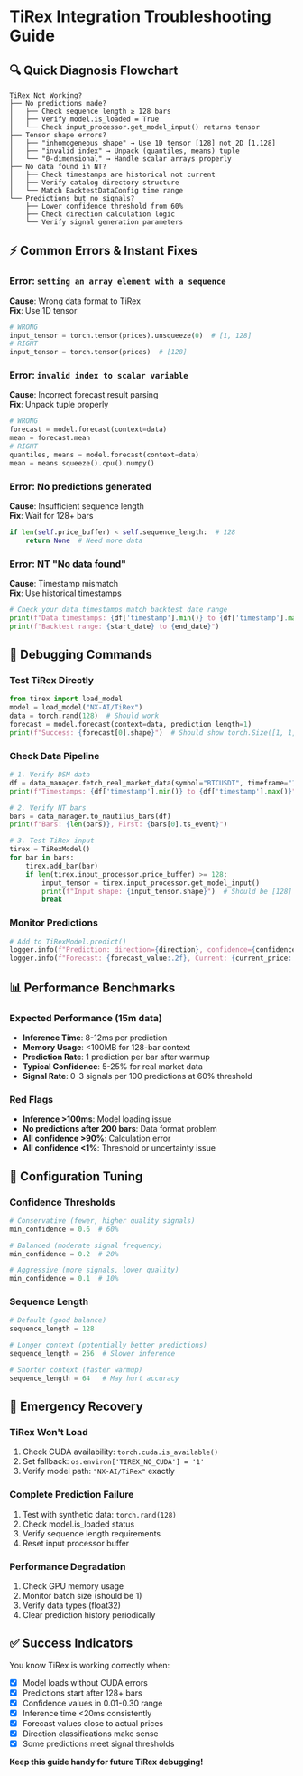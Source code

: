 # TiRex Integration Troubleshooting Guide

## 🔍 **Quick Diagnosis Flowchart**

```
TiRex Not Working?
├── No predictions made?
│   ├── Check sequence length ≥ 128 bars
│   ├── Verify model.is_loaded = True
│   └── Check input_processor.get_model_input() returns tensor
├── Tensor shape errors?
│   ├── "inhomogeneous shape" → Use 1D tensor [128] not 2D [1,128]
│   ├── "invalid index" → Unpack (quantiles, means) tuple
│   └── "0-dimensional" → Handle scalar arrays properly
├── No data found in NT?
│   ├── Check timestamps are historical not current
│   ├── Verify catalog directory structure
│   └── Match BacktestDataConfig time range
└── Predictions but no signals?
    ├── Lower confidence threshold from 60%
    ├── Check direction calculation logic
    └── Verify signal generation parameters
```

## ⚡ **Common Errors & Instant Fixes**

### Error: `setting an array element with a sequence`
**Cause**: Wrong data format to TiRex  
**Fix**: Use 1D tensor
```python
# WRONG
input_tensor = torch.tensor(prices).unsqueeze(0)  # [1, 128]
# RIGHT  
input_tensor = torch.tensor(prices)  # [128]
```

### Error: `invalid index to scalar variable`
**Cause**: Incorrect forecast result parsing  
**Fix**: Unpack tuple properly
```python
# WRONG
forecast = model.forecast(context=data)
mean = forecast.mean
# RIGHT
quantiles, means = model.forecast(context=data)
mean = means.squeeze().cpu().numpy()
```

### Error: No predictions generated
**Cause**: Insufficient sequence length  
**Fix**: Wait for 128+ bars
```python
if len(self.price_buffer) < self.sequence_length:  # 128
    return None  # Need more data
```

### Error: NT "No data found"
**Cause**: Timestamp mismatch  
**Fix**: Use historical timestamps
```python
# Check your data timestamps match backtest date range
print(f"Data timestamps: {df['timestamp'].min()} to {df['timestamp'].max()}")
print(f"Backtest range: {start_date} to {end_date}")
```

## 🧪 **Debugging Commands**

### Test TiRex Directly
```python
from tirex import load_model
model = load_model("NX-AI/TiRex")
data = torch.rand(128)  # Should work
forecast = model.forecast(context=data, prediction_length=1)
print(f"Success: {forecast[0].shape}")  # Should show torch.Size([1, 1, 9])
```

### Check Data Pipeline
```python
# 1. Verify DSM data
df = data_manager.fetch_real_market_data(symbol="BTCUSDT", timeframe="15m")
print(f"Timestamps: {df['timestamp'].min()} to {df['timestamp'].max()}")

# 2. Verify NT bars
bars = data_manager.to_nautilus_bars(df)
print(f"Bars: {len(bars)}, First: {bars[0].ts_event}")

# 3. Test TiRex input
tirex = TiRexModel()
for bar in bars:
    tirex.add_bar(bar)
    if len(tirex.input_processor.price_buffer) >= 128:
        input_tensor = tirex.input_processor.get_model_input()
        print(f"Input shape: {input_tensor.shape}")  # Should be [128]
        break
```

### Monitor Predictions
```python
# Add to TiRexModel.predict()
logger.info(f"Prediction: direction={direction}, confidence={confidence:.3f}")
logger.info(f"Forecast: {forecast_value:.2f}, Current: {current_price:.2f}")
```

## 📊 **Performance Benchmarks**

### Expected Performance (15m data)
- **Inference Time**: 8-12ms per prediction
- **Memory Usage**: <100MB for 128-bar context
- **Prediction Rate**: 1 prediction per bar after warmup
- **Typical Confidence**: 5-25% for real market data
- **Signal Rate**: 0-3 signals per 100 predictions at 60% threshold

### Red Flags
- **Inference >100ms**: Model loading issue
- **No predictions after 200 bars**: Data format problem
- **All confidence >90%**: Calculation error
- **All confidence <1%**: Threshold or uncertainty issue

## 🔧 **Configuration Tuning**

### Confidence Thresholds
```python
# Conservative (fewer, higher quality signals)
min_confidence = 0.6  # 60%

# Balanced (moderate signal frequency) 
min_confidence = 0.2  # 20%

# Aggressive (more signals, lower quality)
min_confidence = 0.1  # 10%
```

### Sequence Length
```python
# Default (good balance)
sequence_length = 128

# Longer context (potentially better predictions)
sequence_length = 256  # Slower inference

# Shorter context (faster warmup)
sequence_length = 64   # May hurt accuracy
```

## 🚨 **Emergency Recovery**

### TiRex Won't Load
1. Check CUDA availability: `torch.cuda.is_available()`
2. Set fallback: `os.environ['TIREX_NO_CUDA'] = '1'`
3. Verify model path: `"NX-AI/TiRex"` exactly

### Complete Prediction Failure
1. Test with synthetic data: `torch.rand(128)`
2. Check model.is_loaded status
3. Verify sequence length requirements
4. Reset input processor buffer

### Performance Degradation
1. Check GPU memory usage
2. Monitor batch size (should be 1)
3. Verify data types (float32)
4. Clear prediction history periodically

## ✅ **Success Indicators**

You know TiRex is working correctly when:
- [x] Model loads without CUDA errors
- [x] Predictions start after 128+ bars
- [x] Confidence values in 0.01-0.30 range
- [x] Inference time <20ms consistently
- [x] Forecast values close to actual prices
- [x] Direction classifications make sense
- [x] Some predictions meet signal thresholds

**Keep this guide handy for future TiRex debugging!**